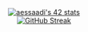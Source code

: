 <div align="center">
<a href="https://github.com/oakoudad/badge42"><img src="https://badge.mediaplus.ma/binary/aessaadi" alt="aessaadi's 42 stats" /></a>
</div>

<div align="center">
  <a href="https://git.io/streak-stats">
    <img src="https://streak-stats.demolab.com?user=eyubx&theme=dark&type=png" alt="GitHub Streak" />
  </a>
</div>
